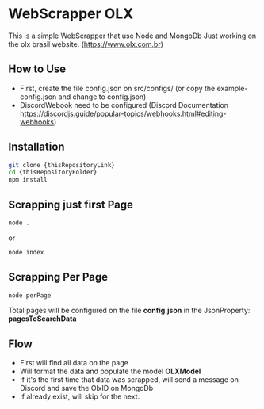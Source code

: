 # WebScrapper OLX

This is a simple WebScrapper that use Node and MongoDb 
Just working on the olx brasil website. (https://www.olx.com.br)

## How to Use

- First, create the file config.json on src/configs/ (or copy the example-config.json and change to config.json)
- DiscordWebook need to be configured (Discord Documentation https://discordjs.guide/popular-topics/webhooks.html#editing-webhooks)

## Installation
```sh
git clone {thisRepositoryLink}
cd {thisRepositoryFolder}
npm install
```

## Scrapping just first Page
```sh
node . 
```
or

```sh
node index 
```

## Scrapping Per Page
```sh
node perPage
```
Total pages will be configured on the file **config.json** in the JsonProperty: **pagesToSearchData**

## Flow
- First will find all data on the page
- Will format the data and populate the model **OLXModel**
- If it's the first time that data was scrapped, will send a message on Discord and save the OlxID on MongoDb
- If already exist, will skip for the next.